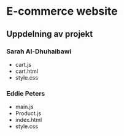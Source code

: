 # E-commerce website

## Uppdelning av projekt
### Sarah Al-Dhuhaibawi
- cart.js
- cart.html
- style.css

### Eddie Peters
- main.js
- Product.js
- index.html
- style.css
